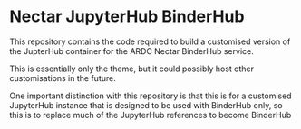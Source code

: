 # Nectar JupyterHub BinderHub

This repository contains the code required to build a customised
version of the JupterHub container for the ARDC Nectar BinderHub service.

This is essentially only the theme, but it could possibly host other
customisations in the future.

One important distinction with this repository is that this is for a
customised JupyterHub instance that is designed to be used with BinderHub
only, so this is to replace much of the JupyterHub references to become
BinderHub

